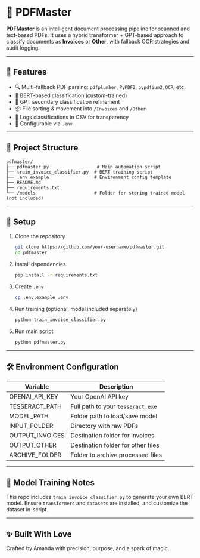 # 🧠 PDFMaster

**PDFMaster** is an intelligent document processing pipeline for scanned and text-based PDFs. It uses a hybrid transformer + GPT-based approach to classify documents as **Invoices** or **Other**, with fallback OCR strategies and audit logging.

---

## 🚀 Features

- 🔍 Multi-fallback PDF parsing: `pdfplumber`, `PyPDF2`, `pypdfium2`, `OCR`, etc.
- 🤖 BERT-based classification (custom-trained)
- 🧠 GPT secondary classification refinement
- 📦 File sorting & movement into `/Invoices` and `/Other`
- 📜 Logs classifications in CSV for transparency
- 🔐 Configurable via `.env`

---

## 📂 Project Structure

```
pdfmaster/
├── pdfmaster.py                  # Main automation script
├── train_invoice_classifier.py  # BERT training script
├── .env.example                 # Environment config template
├── README.md
├── requirements.txt
└── /models                      # Folder for storing trained model (not included)
```

---

## 🔧 Setup

1. Clone the repository  
   ```bash
   git clone https://github.com/your-username/pdfmaster.git
   cd pdfmaster
   ```

2. Install dependencies  
   ```bash
   pip install -r requirements.txt
   ```

3. Create `.env`  
   ```bash
   cp .env.example .env
   ```

4. Run training (optional, model included separately)  
   ```bash
   python train_invoice_classifier.py
   ```

5. Run main script  
   ```bash
   python pdfmaster.py
   ```

---

## 🛠️ Environment Configuration

| Variable            | Description                           |
|---------------------|---------------------------------------|
| OPENAI_API_KEY      | Your OpenAI API key                   |
| TESSERACT_PATH      | Full path to your `tesseract.exe`     |
| MODEL_PATH          | Folder path to load/save model        |
| INPUT_FOLDER        | Directory with raw PDFs               |
| OUTPUT_INVOICES     | Destination folder for invoices       |
| OUTPUT_OTHER        | Destination folder for other files    |
| ARCHIVE_FOLDER      | Folder to archive processed files     |

---

## 📘 Model Training Notes

This repo includes `train_invoice_classifier.py` to generate your own BERT model.
Ensure `transformers` and `datasets` are installed, and customize the dataset in-script.

---

## ✨ Built With Love

Crafted by Amanda with precision, purpose, and a spark of magic.
